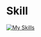 # Skill
[![My Skills](https://skillicons.dev/icons?i=js,html,css,tailwind,react,vue,angular,next,python,docker,bun,mongodb,figma,&theme=dark)](https://skillicons.dev)
